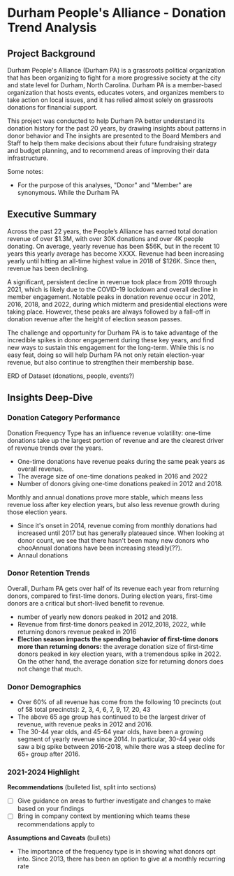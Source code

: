 # Durham People's Alliance - Donation Trend Analysis

## Project Background 

Durham People's Alliance (Durham PA) is a grassroots political organization that has been organizing to fight for a more progressive society at the city and state level for Durham, North Carolina. Durham PA is a member-based organization that hosts events, educates voters, and organizes members to take action on local issues, and it has relied almost solely on grassroots donations for financial support.

This project was conducted to help Durham PA better understand its donation history for the past 20 years, by drawing insights about patterns in donor behavior and  The insights are presented to the Board Members and Staff to help them make decisions about their future fundraising strategy and budget planning, and to recommend areas of improving their data infrastructure.

Some notes: 
- For the purpose of this analyses, "Donor" and "Member" are synonymous. While the Durham PA 

## Executive Summary 
Across the past 22 years, the People’s Alliance has earned total donation revenue of over $1.3M, with over 30K donations and over 4K people donating. On average, yearly revenue has been $56K, but in the recent 10 years this yearly average has become XXXX. Revenue had been increasing yearly until hitting an all-time highest value in 2018 of $126K. Since then, revenue has been declining.

A significant, persistent decline in revenue took place from 2019 through 2021, which is likely due to the COVID-19 lockdown and overall decline in member engagement. Notable peaks in donation revenue occur in 2012, 2016, 2018, and 2022, during which midterm and presidential elections were taking place. However, these peaks are always followed by a fall-off in donation revenue after the height of election season passes. 

The challenge and opportunity for Durham PA is to take advantage of the incredible spikes in donor engagement during these key years, and find new ways to sustain this engagement for the long-term. While this is no easy feat, doing so will help Durham PA not only retain election-year revenue, but also continue to strengthen their membership base. 

ERD of Dataset (donations, people, events?)

## Insights Deep-Dive

### Donation Category Performance
Donation Frequency Type has an influence revenue volatility: one-time donations take up the largest portion of revenue and are the clearest driver of revenue trends over the years. 
- One-time donations have revenue peaks during the same peak years as overall revenue.
- The average size of one-time donations peaked in 2016 and 2022
- Number of donors giving one-time donations peaked in 2012 and 2018.
  
Monthly and annual donations prove more stable, which means less revenue loss after key election years, but also less revenue growth during those election years. 
- Since it's onset in 2014, revenue coming from monthly donations had increased until 2017 but has generally plateaued since. When looking at donor count, we see that there hasn't been many new donors who chooAnnual donations have been increasing steadily(??).
- Annaul donations 

### Donor Retention Trends
Overall, Durham PA gets over half of its revenue each year from returning donors, compared to first-time donors. During election years, first-time donors are a critical but short-lived benefit to revenue. 
-   number of yearly new donors peaked in 2012 and 2018. 
-   Revenue from first-time donors peaked in 2012,2018, 2022, while returning donors revenue peaked in 2016
-   **Election season impacts the spending behavior of first-time donors more than returning donors:** the average donation size of first-time donors peaked in key election years, with a tremendous spike in 2022. On the other hand, the average donation size for returning donors does not change that much.

### Donor Demographics 

- Over 60% of all revenue has come from the following 10 precincts (out of 58 total precincts): 2, 3, 4, 6, 7, 9, 17, 20, 43
- The above 65 age group has continued to be the largest driver of revenue, with revenue peaks in 2012 and 2016.
- The 30-44 year olds, and 45-64 year olds, have been a growing segment of yearly revenue since 2014. In particular, 30-44 year olds saw a big spike between 2016-2018, while there was a steep decline for 65+ group after 2016.

### 2021-2024 Highlight


**Recommendations** (bulleted list, split into sections)

- [ ]  Give guidance on areas to further investigate and changes to make based on your findings
- [ ]  Bring in company context by mentioning which teams these recommendations apply to

**Assumptions and Caveats** (bullets)

- The importance of the frequency type is in showing what donors opt into. Since 2013, there has been an option to give at a monthly recurring rate
